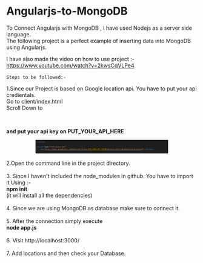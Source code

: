 # Angularjs-to-MongoDB

To Connect Angularjs with MongoDB , I have used Nodejs as a server side language. <br />The following project is a perfect example of inserting data into MongoDB using Angularjs.

I have also made the video on how to use project :- https://www.youtube.com/watch?v=2kwsCqVLPe4

	Steps to be followed:-

1.Since our Project is based on Google location api. You have to put your api credientals.<br />
Go to client/index.html<br />
Scroll Down to
<br />
 <script type="text/javascript" <br />
        src="https://maps.googleapis.com/maps/api/js?key=PUT_YOUR_API_HERE&libraries=places&callback=placeSearch"><br />
 </script> <br />
<strong>and put your api key on PUT_YOUR_API_HERE</strong><br />
<p align="center">
  <img src="client/Capture.JPG" width="350">
</p>

2.Open the command line in the project directory.<br /><br />
3. Since I haven't included the node_modules in github. You have to import it Using :-<br />
<strong>  npm init </strong><br />
(it will install all the dependencies)<br /><br />
4. Since we are using MongoDB as database make sure to connect it.<br /><br />
5. After the connection simply execute<br />
 <strong> node app.js</strong><br /><br />
6. Visit 
   http://localhost:3000/		<br /><br />
7. Add locations and then check your Database.
